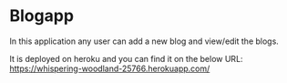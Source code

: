 # Blogapp

In this application any user can add a new blog and view/edit the blogs. 

It is deployed on heroku and you can find it on the below URL:
https://whispering-woodland-25766.herokuapp.com/
